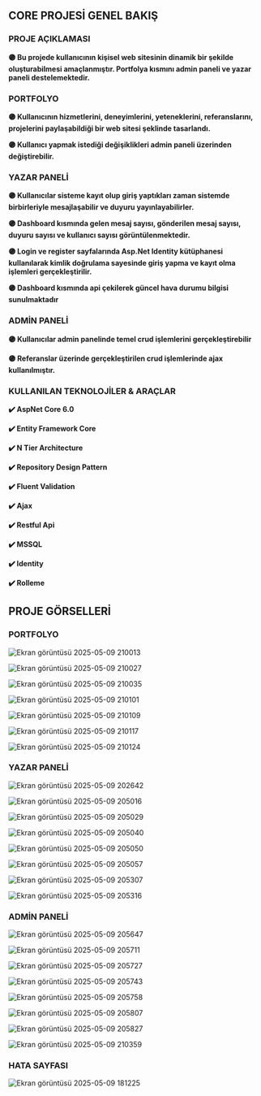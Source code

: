 ## **CORE PROJESİ GENEL BAKIŞ**

### **PROJE AÇIKLAMASI** 

**🟣 Bu projede kullanıcının kişisel web sitesinin dinamik bir şekilde oluşturabilmesi amaçlanmıştır. Portfolya kısmını admin paneli ve yazar paneli destelemektedir.**

### **PORTFOLYO**

**🟣 Kullanıcının hizmetlerini, deneyimlerini, yeteneklerini, referanslarını, projelerini paylaşabildiği bir web sitesi şeklinde tasarlandı.** 

**🟣 Kullanıcı yapmak istediği değişiklikleri admin paneli üzerinden değiştirebilir.** 

### **YAZAR PANELİ**

**🟣 Kullanıcılar sisteme kayıt olup giriş yaptıkları zaman sistemde birbirleriyle mesajlaşabilir ve duyuru yayınlayabilirler.**

**🟣 Dashboard kısmında gelen mesaj sayısı, gönderilen mesaj sayısı, duyuru sayısı ve kullanıcı sayısı görüntülenmektedir.**

**🟣 Login ve register sayfalarında Asp.Net Identity kütüphanesi kullanılarak kimlik doğrulama sayesinde giriş yapma ve kayıt olma işlemleri gerçekleştirilir.**

**🟣 Dashboard kısmında api çekilerek güncel hava durumu bilgisi sunulmaktadır**

### **ADMİN PANELİ**

**🟣 Kullanıcılar admin panelinde temel crud işlemlerini gerçekleştirebilir**

**🟣 Referanslar üzerinde gerçekleştirilen crud işlemlerinde ajax kullanılmıştır.**

### **KULLANILAN TEKNOLOJİLER & ARAÇLAR**

**✔️ AspNet Core 6.0**

**✔️ Entity Framework Core**

**✔️ N Tier Architecture**

**✔️ Repository Design Pattern**

**✔️ Fluent Validation**

**✔️ Ajax**

**✔️ Restful Api**

**✔️ MSSQL**

**✔️ Identity**

**✔️ Rolleme**

## **PROJE GÖRSELLERİ**

### **PORTFOLYO**

![Ekran görüntüsü 2025-05-09 210013](https://github.com/user-attachments/assets/ab686bd6-d68e-46d6-aa39-0aa353f5d031)

![Ekran görüntüsü 2025-05-09 210027](https://github.com/user-attachments/assets/df529d73-a368-4dff-9f4e-8e846b22bb7d)

![Ekran görüntüsü 2025-05-09 210035](https://github.com/user-attachments/assets/de15a22e-9f9d-4b74-800b-db8772249bdb)

![Ekran görüntüsü 2025-05-09 210101](https://github.com/user-attachments/assets/6f058fbb-cb0b-4df1-8a4f-fa95c2ad4b92)

![Ekran görüntüsü 2025-05-09 210109](https://github.com/user-attachments/assets/f669bf36-a074-4d0a-b39a-4025324098e5)

![Ekran görüntüsü 2025-05-09 210117](https://github.com/user-attachments/assets/d5c31c8c-af34-4ae5-9729-e86839840c91)

![Ekran görüntüsü 2025-05-09 210124](https://github.com/user-attachments/assets/5d4d8a29-4125-477f-b7ce-631564b2007d)

### **YAZAR PANELİ**

![Ekran görüntüsü 2025-05-09 202642](https://github.com/user-attachments/assets/7e46c91a-f05b-40c1-8df8-be0540eada76)

![Ekran görüntüsü 2025-05-09 205016](https://github.com/user-attachments/assets/5f1d00eb-1501-4fc5-ac82-9b47dfa4a3e9)

![Ekran görüntüsü 2025-05-09 205029](https://github.com/user-attachments/assets/7808b1db-89b7-4742-b872-60908279d2f8)

![Ekran görüntüsü 2025-05-09 205040](https://github.com/user-attachments/assets/436e8671-8b15-468a-a7e6-e2f86e39f34a)

![Ekran görüntüsü 2025-05-09 205050](https://github.com/user-attachments/assets/fa9340c9-a80b-4f5d-b19e-8fb68fe92780)

![Ekran görüntüsü 2025-05-09 205057](https://github.com/user-attachments/assets/77107cbc-5096-4779-b062-583a427a5f50)

![Ekran görüntüsü 2025-05-09 205307](https://github.com/user-attachments/assets/dda26fae-da8e-40ee-8e43-65e466228f27)

![Ekran görüntüsü 2025-05-09 205316](https://github.com/user-attachments/assets/f9b577c0-0db8-40e8-b2f1-8192792de31a)

### **ADMİN PANELİ**

![Ekran görüntüsü 2025-05-09 205647](https://github.com/user-attachments/assets/0129cd70-8731-4cc5-a8a4-b203417ad336)

![Ekran görüntüsü 2025-05-09 205711](https://github.com/user-attachments/assets/29761bfa-9885-4f72-97a5-fac9a4ec5941)

![Ekran görüntüsü 2025-05-09 205727](https://github.com/user-attachments/assets/442c4421-536c-4ab7-b99f-17c7ad52fa21)

![Ekran görüntüsü 2025-05-09 205743](https://github.com/user-attachments/assets/a4678e2b-aef9-4512-aa43-ff386d7b26db)

![Ekran görüntüsü 2025-05-09 205758](https://github.com/user-attachments/assets/800dbc90-f127-4bca-89a2-b09c8c775629)

![Ekran görüntüsü 2025-05-09 205807](https://github.com/user-attachments/assets/702d1527-5f15-4fa3-a8f4-f450dd644498)

![Ekran görüntüsü 2025-05-09 205827](https://github.com/user-attachments/assets/3da8e4d7-be2b-42ce-b232-6d8d9251890f)

![Ekran görüntüsü 2025-05-09 210359](https://github.com/user-attachments/assets/aa326df3-26d5-4bd1-af09-8dfda9fedc19)

### **HATA SAYFASI**

![Ekran görüntüsü 2025-05-09 181225](https://github.com/user-attachments/assets/776a3028-b6ba-44db-b781-7494ffcbe2d5)

